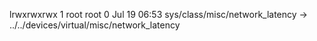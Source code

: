 lrwxrwxrwx 1 root root 0 Jul 19 06:53 sys/class/misc/network_latency -> ../../devices/virtual/misc/network_latency
